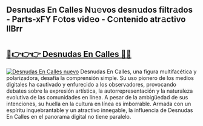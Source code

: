 ## Desnudas En Calles N𝚞𝚎vos desn𝚞dos filtr𝚊dos - Parts-xFY F𝚘tos vid𝚎o - C𝚘ntenido atr𝚊ctivo IlBrr

# <h2><a href="http://mb54cb.tromn.icu/?c=Desnudas+En+Calles">🔗👉👉👉 Desnudas En Calles 🔗🔗</a></h2>

[![Desnudas En Calles nuevo](https://i.imgur.com/pEAQMta.gif)](http://mb54cb.tromn.icu/?c=Desnudas+En+Calles)
Desnudas En Calles, una figura multifacética y polarizadora, desafía la comprensión simple. Su uso pionero de los medios digitales ha cautivado y enfurecido a los observadores, provocando debates sobre la expresión artística, la autorrepresentación y la naturaleza evolutiva de las comunidades en línea. A pesar de la ambigüedad de sus intenciones, su huella en la cultura en línea es imborrable. Armada con un espíritu inquebrantable y un atractivo innegable, la influencia de Desnudas En Calles en el panorama digital no tiene paralelo.
